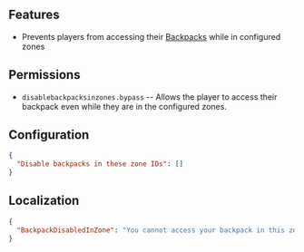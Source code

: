 ## Features

- Prevents players from accessing their [Backpacks](https://umod.org/plugins/backpacks) while in configured zones

## Permissions

- `disablebackpacksinzones.bypass` -- Allows the player to access their backpack even while they are in the configured zones.

## Configuration

```json
{
  "Disable backpacks in these zone IDs": []
}
```

## Localization

```json
{
  "BackpackDisabledInZone": "You cannot access your backpack in this zone."
}
```
